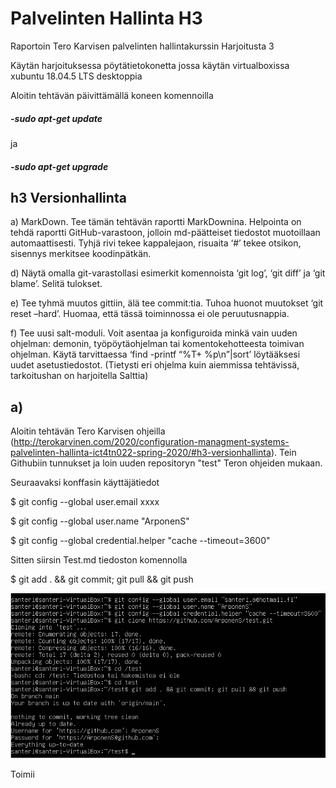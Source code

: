 # Palvelinten Hallinta H3 

Raportoin Tero Karvisen palvelinten hallintakurssin Harjoitusta 3

Käytän harjoituksessa pöytätietokonetta jossa käytän virtualboxissa xubuntu 18.04.5 LTS desktoppia 

Aloitin tehtävän päivittämällä koneen komennoilla

##### -sudo apt-get update 

ja

##### -sudo apt-get upgrade 

## h3 Versionhallinta 

a) MarkDown. Tee tämän tehtävän raportti MarkDownina. Helpointa on tehdä raportti GitHub-varastoon, jolloin md-päätteiset tiedostot muotoillaan automaattisesti. 
Tyhjä rivi tekee kappalejaon, risuaita ‘#’ tekee otsikon, sisennys merkitsee koodinpätkän. 

 
d) Näytä omalla git-varastollasi esimerkit komennoista ‘git log’, ‘git diff’ ja ‘git blame’. Selitä tulokset. 

 
e) Tee tyhmä muutos gittiin, älä tee commit:tia. Tuhoa huonot muutokset ‘git reset –hard’. Huomaa, että tässä toiminnossa ei ole peruutusnappia. 


f) Tee uusi salt-moduli. Voit asentaa ja konfiguroida minkä vain uuden ohjelman: demonin, työpöytäohjelman tai komentokehotteesta toimivan ohjelman.
Käytä tarvittaessa ‘find -printf “%T+ %p\n”|sort’ löytääksesi uudet asetustiedostot. (Tietysti eri ohjelma kuin aiemmissa tehtävissä, tarkoitushan on harjoitella Salttia) 

## a) 

Aloitin tehtävän Tero Karvisen ohjeilla (http://terokarvinen.com/2020/configuration-managment-systems-palvelinten-hallinta-ict4tn022-spring-2020/#h3-versionhallinta). Tein Githubiin tunnukset ja loin uuden repositoryn "test" Teron ohjeiden mukaan.

Seuraavaksi konffasin käyttäjätiedot 

$ git config --global user.email xxxx

$ git config --global user.name "ArponenS"

$ git config --global credential.helper "cache --timeout=3600"

Sitten siirsin Test.md tiedoston komennolla 

$ git add . && git commit; git pull && git push

![alt text](https://github.com/ArponenS/test/blob/main/image.png)

Toimii
